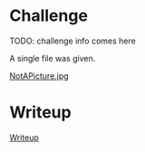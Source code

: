 # Challenge

TODO: challenge info comes here

A single file was given.

[NotAPicture.jpg](files/NotAPicture.jpg)

# Writeup

[Writeup](WRITEUP.md)
